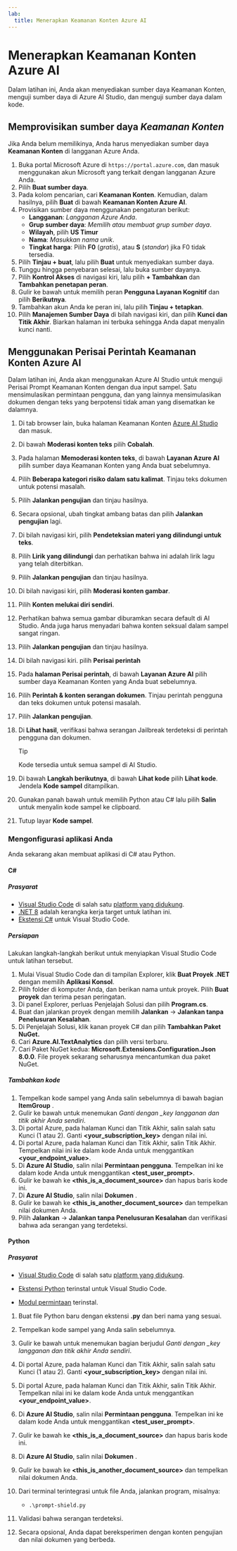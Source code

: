 ```yaml
---
lab:
  title: Menerapkan Keamanan Konten Azure AI
---
```


# Menerapkan Keamanan Konten Azure AI

Dalam latihan ini, Anda akan menyediakan sumber daya Keamanan Konten, menguji sumber daya di Azure AI Studio, dan menguji sumber daya dalam kode.

## Memprovisikan sumber daya *Keamanan Konten*

Jika Anda belum memilikinya, Anda harus menyediakan sumber daya **Keamanan Konten** di langganan Azure Anda.

1. Buka portal Microsoft Azure di `https://portal.azure.com`, dan masuk menggunakan akun Microsoft yang terkait dengan langganan Azure Anda.
1. Pilih **Buat sumber daya**.
1. Pada kolom pencarian, cari **Keamanan Konten**. Kemudian, dalam hasilnya, pilih **Buat** di bawah **Keamanan Konten Azure AI**.
1. Provisikan sumber daya menggunakan pengaturan berikut:
    - **Langganan**: *Langganan Azure Anda*.
    - **Grup sumber daya**: *Memilih atau membuat grup sumber daya*.
    - **Wilayah**, pilih **US Timur**
    - **Nama**: *Masukkan nama unik*.
    - **Tingkat harga**: Pilih **F0** (*gratis*), atau **S** (*standar*) jika F0 tidak tersedia.
1. Pilih **Tinjau + buat**, lalu pilih **Buat** untuk menyediakan sumber daya.
1. Tunggu hingga penyebaran selesai, lalu buka sumber dayanya.
1. Pilih **Kontrol Akses** di navigasi kiri, lalu pilih **+ Tambahkan** dan **Tambahkan penetapan peran**.
1. Gulir ke bawah untuk memilih peran **Pengguna Layanan Kognitif** dan pilih **Berikutnya**.
1. Tambahkan akun Anda ke peran ini, lalu pilih **Tinjau + tetapkan**.
1. Pilih **Manajemen Sumber Daya** di bilah navigasi kiri, dan pilih **Kunci dan Titik Akhir**. Biarkan halaman ini terbuka sehingga Anda dapat menyalin kunci nanti.

## Menggunakan Perisai Perintah Keamanan Konten Azure AI

Dalam latihan ini, Anda akan menggunakan Azure AI Studio untuk menguji Perisai Prompt Keamanan Konten dengan dua input sampel. Satu mensimulasikan permintaan pengguna, dan yang lainnya mensimulasikan dokumen dengan teks yang berpotensi tidak aman yang disematkan ke dalamnya.

1. Di tab browser lain, buka halaman Keamanan Konten [Azure AI Studio](https://ai.azure.com/explore/contentsafety) dan masuk.
1. Di bawah **Moderasi konten teks** pilih **Cobalah**.
1. Pada halaman **Memoderasi konten teks**, di bawah **Layanan Azure AI** pilih sumber daya Keamanan Konten yang Anda buat sebelumnya.
1. Pilih **Beberapa kategori risiko dalam satu kalimat**. Tinjau teks dokumen untuk potensi masalah.
1. Pilih **Jalankan pengujian** dan tinjau hasilnya.
1. Secara opsional, ubah tingkat ambang batas dan pilih **Jalankan pengujian** lagi.
1. Di bilah navigasi kiri, pilih **Pendeteksian materi yang dilindungi untuk teks**.
1. Pilih **Lirik yang dilindungi** dan perhatikan bahwa ini adalah lirik lagu yang telah diterbitkan.
1. Pilih **Jalankan pengujian** dan tinjau hasilnya.
1. Di bilah navigasi kiri, pilih **Moderasi konten gambar**.
1. Pilih **Konten melukai diri sendiri**.
1. Perhatikan bahwa semua gambar diburamkan secara default di AI Studio. Anda juga harus menyadari bahwa konten seksual dalam sampel sangat ringan.
1. Pilih **Jalankan pengujian** dan tinjau hasilnya.
1. Di bilah navigasi kiri. pilih **Perisai perintah** 
1. Pada **halaman Perisai perintah**, di bawah **Layanan Azure AI** pilih sumber daya Keamanan Konten yang Anda buat sebelumnya.
1. Pilih **Perintah & konten serangan dokumen**. Tinjau perintah pengguna dan teks dokumen untuk potensi masalah.
1. Pilih **Jalankan pengujian**.
1. Di **Lihat hasil**, verifikasi bahwa serangan Jailbreak terdeteksi di perintah pengguna dan dokumen.

    > [!TIP]
    > Kode tersedia untuk semua sampel di AI Studio.

1. Di bawah **Langkah berikutnya**, di bawah **Lihat kode** pilih **Lihat kode**. Jendela **Kode sampel** ditampilkan.
1. Gunakan panah bawah untuk memilih Python atau C# lalu pilih **Salin** untuk menyalin kode sampel ke clipboard.
1. Tutup layar **Kode sampel**.

### Mengonfigurasi aplikasi Anda

Anda sekarang akan membuat aplikasi di C# atau Python.

#### C#

##### Prasyarat

* [Visual Studio Code](https://code.visualstudio.com/) di salah satu [platform yang didukung](https://code.visualstudio.com/docs/supporting/requirements#_platforms).
* [.NET 8](https://dotnet.microsoft.com/en-us/download/dotnet/8.0) adalah kerangka kerja target untuk latihan ini.
* [Ekstensi C#](https://marketplace.visualstudio.com/items?itemName=ms-dotnettools.csharp) untuk Visual Studio Code.

##### Persiapan

Lakukan langkah-langkah berikut untuk menyiapkan Visual Studio Code untuk latihan tersebut.

1. Mulai Visual Studio Code dan di tampilan Explorer, klik **Buat Proyek .NET** dengan memilih **Aplikasi Konsol**.
1. Pilih folder di komputer Anda, dan berikan nama untuk proyek. Pilih **Buat proyek** dan terima pesan peringatan.
1. Di panel Explorer, perluas Penjelajah Solusi dan pilih **Program.cs**.
1. Buat dan jalankan proyek dengan memilih **Jalankan** -> **Jalankan tanpa Penelusuran Kesalahan**. 
1. Di Penjelajah Solusi, klik kanan proyek C# dan pilih **Tambahkan Paket NuGet.**
1. Cari **Azure.AI.TextAnalytics** dan pilih versi terbaru.
1. Cari Paket NuGet kedua: **Microsoft.Extensions.Configuration.Json 8.0.0**. File proyek sekarang seharusnya mencantumkan dua paket NuGet.

##### Tambahkan kode

1. Tempelkan kode sampel yang Anda salin sebelumnya di bawah bagian **ItemGroup** .
1. Gulir ke bawah untuk menemukan *Ganti dengan _key langganan dan titik akhir Anda sendiri*.
1. Di portal Azure, pada halaman Kunci dan Titik Akhir, salin salah satu Kunci (1 atau 2). Ganti **<your_subscription_key>** dengan nilai ini.
1. Di portal Azure, pada halaman Kunci dan Titik Akhir, salin Titik Akhir. Tempelkan nilai ini ke dalam kode Anda untuk menggantikan **<your_endpoint_value>**.
1. Di **Azure AI Studio**, salin nilai **Permintaan pengguna**. Tempelkan ini ke dalam kode Anda untuk menggantikan **<test_user_prompt>**.
1. Gulir ke bawah ke **<this_is_a_document_source>** dan hapus baris kode ini.
1. Di **Azure AI Studio**, salin nilai **Dokumen** .
1. Gulir ke bawah ke **<this_is_another_document_source>** dan tempelkan nilai dokumen Anda.
1. Pilih **Jalankan** -> **Jalankan tanpa Penelusuran Kesalahan** dan verifikasi bahwa ada serangan yang terdeteksi. 

#### Python

##### Prasyarat

* [Visual Studio Code](https://code.visualstudio.com/) di salah satu [platform yang didukung](https://code.visualstudio.com/docs/supporting/requirements#_platforms).

* [Ekstensi Python](https://marketplace.visualstudio.com/items?itemName=ms-python.python) terinstal untuk Visual Studio Code.

* [Modul permintaan](https://pypi.org/project/requests/) terinstal.

1. Buat file Python baru dengan ekstensi **.py** dan beri nama yang sesuai.
1. Tempelkan kode sampel yang Anda salin sebelumnya.
1. Gulir ke bawah untuk menemukan bagian berjudul *Ganti dengan _key langganan dan titik akhir Anda sendiri*.
1. Di portal Azure, pada halaman Kunci dan Titik Akhir, salin salah satu Kunci (1 atau 2). Ganti **<your_subscription_key>** dengan nilai ini.
1. Di portal Azure, pada halaman Kunci dan Titik Akhir, salin Titik Akhir. Tempelkan nilai ini ke dalam kode Anda untuk menggantikan **<your_endpoint_value>**.
1. Di **Azure AI Studio**, salin nilai **Permintaan pengguna**. Tempelkan ini ke dalam kode Anda untuk menggantikan **<test_user_prompt>**.
1. Gulir ke bawah ke **<this_is_a_document_source>** dan hapus baris kode ini.
1. Di **Azure AI Studio**, salin nilai **Dokumen** .
1. Gulir ke bawah ke **<this_is_another_document_source>** dan tempelkan nilai dokumen Anda.
1. Dari terminal terintegrasi untuk file Anda, jalankan program, misalnya:

    - `.\prompt-shield.py`

1. Validasi bahwa serangan terdeteksi.
1. Secara opsional, Anda dapat bereksperimen dengan konten pengujian dan nilai dokumen yang berbeda.

